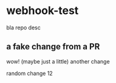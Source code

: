 # webhook-test
bla repo desc

## a fake change from a PR
wow! (maybe just a little)
 another change

random change 12
